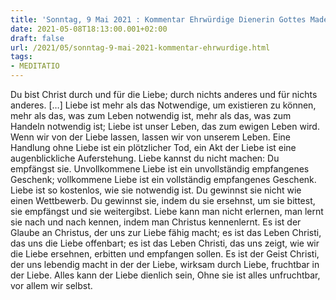 ```yaml
---
title: 'Sonntag, 9 Mai 2021 : Kommentar Ehrwürdige Dienerin Gottes Madeleine Delbrêl'
date: 2021-05-08T18:13:00.001+02:00
draft: false
url: /2021/05/sonntag-9-mai-2021-kommentar-ehrwurdige.html
tags: 
- MEDITATIO
---
```


Du bist Christ durch und für die Liebe; durch nichts anderes und für nichts anderes. \[…\] Liebe ist mehr als das Notwendige, um existieren zu können, mehr als das, was zum Leben notwendig ist, mehr als das, was zum Handeln notwendig ist; Liebe ist unser Leben, das zum ewigen Leben wird. Wenn wir von der Liebe lassen, lassen wir von unserem Leben. Eine Handlung ohne Liebe ist ein plötzlicher Tod, ein Akt der Liebe ist eine augenblickliche Auferstehung. Liebe kannst du nicht machen: Du empfängst sie. Unvollkommene Liebe ist ein unvollständig empfangenes Geschenk; vollkommene Liebe ist ein vollständig empfangenes Geschenk. Liebe ist so kostenlos, wie sie notwendig ist. Du gewinnst sie nicht wie einen Wettbewerb. Du gewinnst sie, indem du sie ersehnst, um sie bittest, sie empfängst und sie weitergibst. Liebe kann man nicht erlernen, man lernt sie nach und nach kennen, indem man Christus kennenlernt. Es ist der Glaube an Christus, der uns zur Liebe fähig macht; es ist das Leben Christi, das uns die Liebe offenbart; es ist das Leben Christi, das uns zeigt, wie wir die Liebe ersehnen, erbitten und empfangen sollen. Es ist der Geist Christi, der uns lebendig macht in der der Liebe, wirksam durch Liebe, fruchtbar in der Liebe. Alles kann der Liebe dienlich sein, Ohne sie ist alles unfruchtbar, vor allem wir selbst.